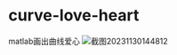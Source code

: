 # curve-love-heart
matlab画出曲线爱心
![截图20231130144812](https://github.com/kaizhide/curve-love-heart/assets/128762700/4d99793b-7e8d-4514-92e9-73c391d63646)
